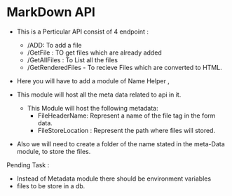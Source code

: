 # MarkDown API
 - This is a Perticular API consist of 4 endpoint : 
	 - /ADD: To add a file
     -  /GetFile :  TO get files which are already added  
     - /GetAllFiles :  To List all the files   
     - /GetRenderedFiles - To recieve Files which are converted to HTML.
 
-  Here you will have to add a module of Name Helper , 
- This module will host all the meta data related to api in it.
	- This Module will host the following metadata:
		- FileHeaderName: Represent a name of the file tag in the form data.
		- FileStoreLocation : Represent the path where files will stored. 
	 
- Also we will need to create a folder of the name stated in the meta-Data module, to store the files.

Pending Task : 
- Instead of Metadata module there should be environment variables
- files to be store in a db.
